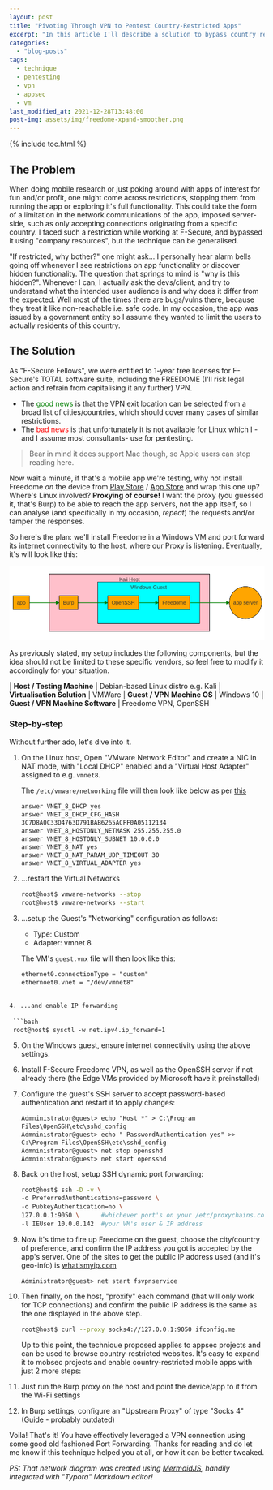 ```yaml
---
layout: post
title: "Pivoting Through VPN to Pentest Country-Restricted Apps" 
excerpt: "In this article I'll describe a solution to bypass country restrictions imposed by web (or mobile) apps we're tasked to pentest, using a virtual machine (VM) running our VPN of choice. You know, these cool ones that provide multiple gateway servers across the globe to choose from, like <a href='https://www.f-secure.com/en/home/products/freedome'>F-Secure's FREEDOME</a>.<br/><br/>"
categories:
  - "blog-posts"
tags:
  - technique
  - pentesting
  - vpn
  - appsec
  - vm
last_modified_at: 2021-12-28T13:48:00
post-img: assets/img/freedome-xpand-smoother.png 
---
```


{% include toc.html %}

## The Problem

When doing mobile research or just poking around with apps of interest for fun and/or profit, one might come across restrictions, stopping them from running the app or exploring it's full functionality. This could take the form of a limitation in the network communications of the app, imposed server-side, such as only accepting connections originating from a specific country. I faced such a restriction while working at F-Secure, and bypassed it using "company resources", but the technique can be generalised. 

"If restricted, why bother?" one might ask... I personally hear alarm bells going off whenever I see restrictions on app functionality or discover hidden functionality. The question that springs to mind is "why is this hidden?". Whenever I can, I actually ask the devs/client, and try to understand what the intended user audience is and why does it differ from the expected. Well most of the times there are bugs/vulns there, because they treat it like non-reachable i.e. safe code. In my occasion, the app was issued by a government entity so I assume they wanted to limit the users to actually residents of this country.

## The Solution

As "F-Secure Fellows", we were entitled to 1-year free licenses for F-Secure's TOTAL software suite, including the FREEDOME (I'll risk legal action and refrain from capitalising it any further) VPN. 

- The <span style="color:green">good news</span> is that the VPN exit location can be selected from a broad list of cities/countries, which should cover many cases of similar restrictions.
- The <span style="color:red">bad news</span> is that unfortunately it is not available for Linux which I -and I assume most consultants- use for pentesting. 
> Bear in mind it does support Mac though, so Apple users can stop reading here. 

Now wait a minute, if that's a mobile app we're testing, why not install Freedome *on* the device from [Play Store](https://community.f-secure.com/freedome-en/kb/articles/5138-what-operating-systems-does-f-secure-freedome-support) / [App Store](https://community.f-secure.com/freedome-en/kb/articles/5138-what-operating-systems-does-f-secure-freedome-support) and wrap this one up? Where's Linux involved? **Proxying of course!** I want the proxy (you guessed it, that's Burp) to be able to reach the app servers, not the app itself, so I can analyse (and specifically in my occasion, *repeat*) the requests and/or tamper the responses.

So here's the plan: we'll install Freedome in a Windows VM and port forward its internet connectivity to the host, where our Proxy is listening. Eventually, it's will look like this:

<img src="/assets/img/vpn-diagram.png">

As previously stated, my setup includes the following components, but the idea should not be limited to these specific vendors, so feel free to modify it accordingly for your situation.

| **Host / Testing Machine** | Debian-based Linux distro e.g. Kali 
| **Virtualisation Solution** | VMWare
| **Guest / VPN Machine OS** | Windows 10
| **Guest / VPN Machine Software** | Freedome VPN, OpenSSH  


### Step-by-step

Without further ado, let's dive into it. 

1. On the Linux host, Open "VMware Network Editor" and create a NIC in NAT mode, with "Local DHCP" enabled and a "Virtual Host Adapter" assigned to e.g. `vmnet8`. 
   
   The `/etc/vmware/networking` file will then look like below as per [this](https://serverfault.com/questions/535193/vmware-workstation-how-to-automate-or-script-changes-to-the-virtual-network-co)
    
   ```
   answer VNET_8_DHCP yes
   answer VNET_8_DHCP_CFG_HASH 3C7D8A0C33D4763D791BAB6265ACFF0A05112134
   answer VNET_8_HOSTONLY_NETMASK 255.255.255.0
   answer VNET_8_HOSTONLY_SUBNET 10.0.0.0
   answer VNET_8_NAT yes
   answer VNET_8_NAT_PARAM_UDP_TIMEOUT 30
   answer VNET_8_VIRTUAL_ADAPTER yes
   ```

2. ...restart the Virtual Networks
  
   ```bash
   root@host$ vmware-networks --stop
   root@host$ vmware-networks --start
   ```

3. ...setup the Guest's "Networking" configuration as follows:
   - Type: Custom
   - Adapter: vmnet 8
  
   The VM's `guest.vmx` file will then look like this:
  
   ```
   ethernet0.connectionType = "custom"
   ethernoet0.vnet = "/dev/vmnet8"
  ```

4. ...and enable IP forwarding
  
   ```bash
   root@host$ sysctl -w net.ipv4.ip_forward=1
   ```

5. On the Windows guest, ensure internet connectivity using the above settings.

6. Install F-Secure Freedome VPN, as well as the OpenSSH server if not already there (the Edge VMs provided by Microsoft have it preinstalled)

7. Configure the guest's SSH server to accept password-based authentication and restart it to apply changes:

   ```
   Admninistrator@guest> echo "Host *" > C:\Program Files\OpenSSH\etc\sshd_config
   Admninistrator@guest> echo " PasswordAuthentication yes" >> C:\Program Files\OpenSSH\etc\sshd_config
   Admninistrator@guest> net stop opensshd 
   Admninistrator@guest> net start opensshd
   ```

8. Back on the host, setup SSH dynamic port forwarding:
   
   ```bash
   root@host$ ssh -D -v \
   -o PreferredAuthentications=password \
   -o PubkeyAuthentication=no \
   127.0.0.1:9050 \      #whichever port's on your /etc/proxychains.conf 
   -l IEUser 10.0.0.142  #your VM's user & IP address
   ```

9. Now it's time to fire up Freedome on the guest, choose the city/country of preference, and confirm the IP address you got is accepted by the app's server. One of the sites to get the public IP address used (and it's geo-info) is [whatismyip.com](whatismyip.com)
   ```
   Administrator@guest> net start fsvpnservice
   ```

10. Then finally, on the host, "proxify" each command (that will only work for TCP connections) and confirm the public IP address is the same as the one displayed in the above step.
    
    ```bash
    root@host$ curl --proxy socks4://127.0.0.1:9050 ifconfig.me
    ```

    Up to this point, the technique proposed applies to appsec projects and can be used to browse country-restricted websites. It's easy to expand it to mobsec projects and enable country-restricted mobile apps with just 2 more steps:

11. Just run the Burp proxy on the host and point the device/app to it from the Wi-Fi settings

12. In Burp settings, configure an "Upstream Proxy" of type "Socks 4" ([Guide](https://portswigger.net/support/burp-suite-upstream-proxy-servers) - probably outdated)


Voila! That's it! You have effectively leveraged a VPN connection using some good old fashioned Port Forwarding. Thanks for reading and do let me know if this technique helped you at all, or how it can be better tweaked.

*PS: That network diagram was created using [MermaidJS](https://mermaid-js.github.io/mermaid/#/flowchart), handily integrated with "Typora" Markdown editor!*